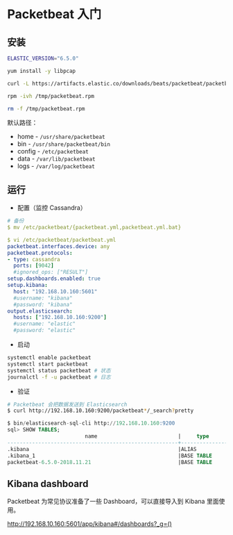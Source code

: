 # Packetbeat 入门

## 安装

```sh
ELASTIC_VERSION="6.5.0"

yum install -y libpcap

curl -L https://artifacts.elastic.co/downloads/beats/packetbeat/packetbeat-${ELASTIC_VERSION}-x86_64.rpm -o /tmp/packetbeat.rpm

rpm -ivh /tmp/packetbeat.rpm

rm -f /tmp/packetbeat.rpm
```

默认路径：

* home - `/usr/share/packetbeat`
* bin - `/usr/share/packetbeat/bin`
* config - `/etc/packetbeat`
* data - `/var/lib/packetbeat`
* logs - `/var/log/packetbeat`

## 运行

* 配置（监控 Cassandra）

```yaml
# 备份
$ mv /etc/packetbeat/{packetbeat.yml,packetbeat.yml.bat}

$ vi /etc/packetbeat/packetbeat.yml
packetbeat.interfaces.device: any
packetbeat.protocols:
- type: cassandra
  ports: [9042]
  #ignored_ops: ["RESULT"]
setup.dashboards.enabled: true
setup.kibana:
  host: "192.168.10.160:5601"
  #username: "kibana"
  #password: "kibana"
output.elasticsearch:
  hosts: ["192.168.10.160:9200"]
  #username: "elastic"
  #password: "elastic"
```

* 启动

```sh
systemctl enable packetbeat
systemctl start packetbeat
systemctl status packetbeat # 状态
journalctl -f -u packetbeat # 日志
```

* 验证

```sh
# Packetbeat 会把数据发送到 Elasticsearch
$ curl http://192.168.10.160:9200/packetbeat*/_search?pretty
```

```sql
$ bin/elasticsearch-sql-cli http://192.168.10.160:9200
sql> SHOW TABLES;
                         name                          |     type
-------------------------------------------------------+---------------
.kibana                                                |ALIAS
.kibana_1                                              |BASE TABLE
packetbeat-6.5.0-2018.11.21                            |BASE TABLE
```

## Kibana dashboard

Packetbeat 为常见协议准备了一些 Dashboard，可以直接导入到 Kibana 里面使用。

http://192.168.10.160:5601/app/kibana#/dashboards?_g=()
